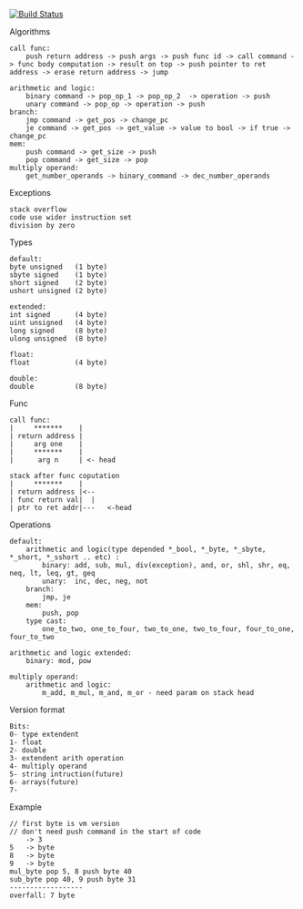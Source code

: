 [![Build Status](https://travis-ci.org/J-Roux/YASM.svg?branch=master)](https://travis-ci.org/J-Roux/YASM)

Algorithms

	call func:
		push return address -> push args -> push func id -> call command -> func body computation -> result on top -> push pointer to ret address -> erase return address -> jump
	
	arithmetic and logic:
		binary command -> pop_op_1 -> pop_op_2  -> operation -> push
		unary command -> pop_op -> operation -> push
	branch:
		jmp command -> get_pos -> change_pc
		je command -> get_pos -> get_value -> value to bool -> if true -> change_pc
	mem:
		push command -> get_size -> push
		pop command -> get_size -> pop
	multiply operand:
		get_number_operands -> binary_command -> dec_number_operands

Exceptions

	stack overflow
	code use wider instruction set
	division by zero


Types

	default:
	byte unsigned   (1 byte)
	sbyte signed    (1 byte)
	short signed    (2 byte)
	ushort unsigned (2 byte)	
	
	extended:
	int signed      (4 byte)
	uint unsigned   (4 byte)
	long signed     (8 byte)
	ulong unsigned  (8 byte)

	float:
	float           (4 byte)
	
	double:
	double          (8 byte)

Func

	call func:
	|     *******    |
	| return address |
	|     arg one    |
	|     *******    |
	|      arg n     | <- head
	
	stack after func coputation
	|     *******    |
	| return address |<--
	| func return val|  |
	| ptr to ret addr|---   <-head
	
Operations

	default:
		arithmetic and logic(type depended *_bool, *_byte, *_sbyte, *_short, *_sshort .. etc) :
			binary: add, sub, mul, div(exception), and, or, shl, shr, eq, neq, lt, leq, gt, geq 
			unary:  inc, dec, neg, not
		branch:
			jmp, je 
		mem:
			push, pop
		type cast:
			one_to_two, one_to_four, two_to_one, two_to_four, four_to_one, four_to_two
			
	arithmetic and logic extended:
		binary: mod, pow	

	multiply operand:
		arithmetic and logic:
			m_add, m_mul, m_and, m_or - need param on stack head

Version format

	Bits:
 	0- type extendent
  	1- float
  	2- double
  	3- extendent arith operation
  	4- multiply operand 
  	5- string intruction(future)
  	6- arrays(future)
  	7- 

Example

	// first byte is vm version
	// don't need push command in the start of code
		-> 3 
	5 	-> byte
	8 	-> byte
	9 	-> byte
	mul_byte pop 5, 8 push byte 40 
	sub_byte pop 40, 9 push byte 31
	------------------
	overfall: 7 byte

